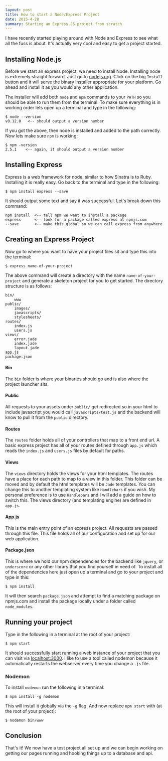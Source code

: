 ```yaml
---
layout: post
title: How to start a Node/Express Project
date: 2015-4-28
summary: Starting an Express.JS project from scratch
---
```



I have recently started playing around with Node and Express to see what all the fuss is about. It's actually very cool and easy to get a project started.

## Installing Node.js

Before we start an express project, we need to install Node. Installing node is extremely straight forward. Just go to [nodejs.org](https://nodejs.org/). Click on the big `Install` button and it will serve the binary installer appropriate for your platform. Go ahead and install it as you would any other application.

The installer will add both `node` and `npm` commands to your `PATH` so you should be able to run them from the terminal. To make sure everything is in working order lets open up a terminal and type in the following:

    $ node --version
    v0.12.0   <-- should output a version number 

If you got the above, then node is installed and added to the path correctly. Now lets make sure `npm` is working:

    $ npm -version
    2.5.1    <-- again, it should output a version number



## Installing Express

Express is a web framework for node, similar to how Sinatra is to Ruby. Installing it is really easy. Go back to the terminal and type in the following:

    $ npm install express --save

It should output some text and say it was successful. Let's break down this command:

    npm install  <-- tell npm we want to install a package
    express      <-- look for a package called express at npmjs.com
    --save       <-- make this global so we can call express from anywhere


## Creating an Express Project

Now go to where you want to have your project files sit and type this into the terminal:

    $ express name-of-your-project

The above command will create a directory with the name `name-of-your-project` and generate a skeleton project for you to get started. The directory structure is as follows:

    bin/
    	www
    public/
    	images/
    	javascripts/
    	stylesheets/
    routes/
    	index.js
    	users.js
    views/
    	error.jade
    	index.jade
    	layout.jade
    app.js
    package.json


#### Bin
The `bin` folder is where your binaries should go and is also where the project launcher sits.


#### Public
All requests to your assets under `public/` get redirected so in your html to include javascript you would call `javascripts/test.js` and the backend will know to pull it from the `public` directory.

#### Routes
The `routes` folder holds all of your controllers that map to a front end url. A basic express project has all of your routes defined through `app.js` which reads the `index.js` and `users.js` files by default for paths.


#### Views
The `views` directory holds the views for your html templates. The routes have a place for each path to map to a view in this folder. This folder can be moved and by default the html templates will be `Jade` templates. You can change this to another templating system like `Handlebars` if you wish. My personal preference is to use `Handlebars` and I will add a guide  on how to switch this. The views directory (and templating engine) are defined in `app.js`.

#### App.js

This is the main entry point of an express project. All requests are passed through this file. This file holds all of our configuration and set up for our web application.

#### Package.json

This is where we hold our npm dependencies for the backend like `jquery`, or `underscore` or any other library that you find yourself in need of. To install all of the dependencies here just open up a terminal and go to your project and type in this:

    $ npm install

It will then search `package.json` and attempt to find a matching package on npmjs.com and install the package locally under a folder called `node_modules`.


## Running your project

Type in the following in a terminal at the root of your project:

    $ npm start

It should successfully start running a web instance of your project that you can visit via [localhost:3000](localhost:3000). I like to use a tool called nodemon because it automatically restarts the webserver every time you change a `.js` file.

### Nodemon
To install `nodemon` run the following in a terminal:

    $ npm install -g nodemon

This will install it globally via the `-g` flag. And now replace `npm start` with (at the root of your project):

    $ nodemon bin/www

## Conclusion

That's it! We now have a test project all set up and we can begin working on getting our pages running and hooking things up to a database and api.
